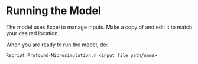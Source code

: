 # Running the Model

The model uses Excel to manage inputs.  Make a copy of <file> and edit it to match your desired location.

When you are ready to run the model, do:
```
Rscript Profound-Microsimulation.r <input file path/name>
```
